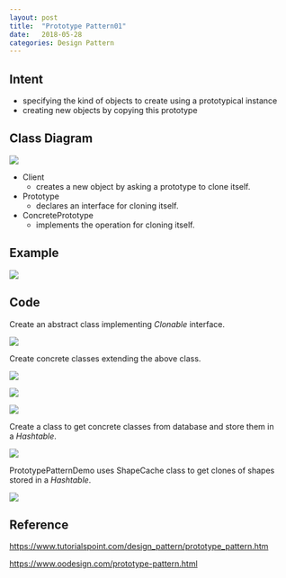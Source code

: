```yaml
---
layout: post
title:  "Prototype Pattern01"
date:   2018-05-28
categories: Design Pattern
---
```


## Intent

- specifying the kind of objects to create using a prototypical instance
- creating new objects by copying this prototype

## Class Diagram

![](/image/proto11.png)

- Client
  - creates a new object by asking a prototype to clone itself.
- Prototype 
  - declares an interface for cloning itself.
- ConcretePrototype
  -  implements the operation for cloning itself.

## Example

![](/image/proto011.png)

## Code

Create an abstract class implementing *Clonable* interface.

![](/image/proto02.png)

Create concrete classes extending the above class. 

![](/image/proto03.png)

![](/image/proto04.png)

![](/image/proto05.png)

Create a class to get concrete classes from database and store them in a *Hashtable*.

![](/image/proto06.png)

PrototypePatternDemo uses ShapeCache class to get clones of shapes stored in a *Hashtable*.

![](/image/proto07.png)

## Reference

<https://www.tutorialspoint.com/design_pattern/prototype_pattern.htm>

<https://www.oodesign.com/prototype-pattern.html>
